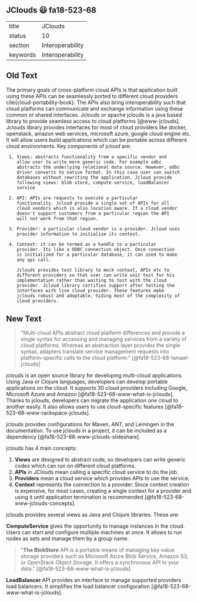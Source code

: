 ## JClouds :smiley: fa18-523-68


|          |                  |
| -------- | ---------------- |
| title    | JClouds          | 
| status   | 10               |
| section  | Interoperability |
| keywords | Interoperability |


## Old Text

The primary goals of cross-platform cloud APIs is that application
built using these APIs can be seamlessly ported to different cloud
providers cite{cloud-portability-book}.  The APIs also bring
interoperability such that cloud platforms can communicate and
exchange information using these common or shared interfaces.  Jclouds
or apache jclouds is a java based library to provide seamless access
to cloud platforms [@www-jclouds].  Jclouds library provides
interfaces for most of cloud providers like docker, openstack, amazon
web services, microsoft azure, google cloud engine etc. It will allow
users build applications which can be portable across different cloud
environments.  Key components of jcloud are:

     1. Views: abstracts functionality from a specific vendor and
        allow user to write more generic code. For example odbc
        abstracts the underlying relational data source. However, odbc
        driver converts to native format. In this case user can switch
        databases without rewriting the application. Jcloud provide
        following views: blob store, compute service, loadBalancer
        service

     2. API: APIs are requests to execute a particular
        functionality. Jcloud provide a single set of APIs for all
        cloud vendors which is also location aware. If a cloud vendor
        doesn't support customers from a particular region the API
        will not work from that region.

     3. Provider: a particular cloud vendor is a provider. Jcloud uses
        provider information to initialize its context.

     4. Context: it can be termed as a handle to a particular
        provider. Its like a ODBC connection object. Once connection
        is initialized for a particular database, it can used to make
        any api call.

        Jclouds provides test library to mock context, APIs etc to
        different providers so that user can write unit test for his
        implementation rather than waiting to test with the cloud
        provider. Jcloud library certifies support after testing the
        interfaces with live cloud provider. These features make
        jclouds robust and adoptable, hiding most of the complexity of
        cloud providers. 

## New Text

> "Multi-cloud APIs abstract cloud platform differences and provide a single 
syntax for accessing and managing services from a variety of cloud platforms.
Whereas an abstraction layer provides the single syntax, adapters translate 
service management requests into platform-specific calls to the cloud platform."
[@fa18-523-68-Ismael-jclouds]

jclouds is an open source library for developing multi-cloud applications. 
Using Java or Clojure languages, developers can develop portable applications on
 the cloud. It supports 30 cloud providers including Google, Microsoft Azure and
  Amazon [@fa18-523-68-www-what-is-jclouds]. Thanks to jclouds, developers can 
  migrate the application one cloud to another easily. It also allows users to 
  use cloud-specific features [@fa18-523-68-www-rackspace-jclouds]. 

jclouds provides configurations for Maven, ANT, and Leiningen in the 
documentation. To use jclouds in a project, it can be included as a dependency 
[@fa18-523-68-www-jclouds-slideshare].

jclouds has 4 main concepts:

1.  __Views__ are designed to abstract code, so developers can write generic 
codes which can run on different cloud platforms.
2.  __APIs__ in JClouds mean calling a specific cloud service to do the job.
3.  __Providers__ mean a cloud service which provides APIs to use the service.
4.  __Context__ represents the connection to a provider. Since context creation 
is expensive, for most cases, creating a single context for a provider and using
it until application termination is recommended [@fa18-523-68-www-jclouds-concepts]. 

jclouds provides several views as Java and Clojure libraries. These are:

__ComputeService__ gives the opportunity to manage instances in the cloud.  
Users can start and configure multiple machines at once. It allows to run nodes 
as sets and manage them by a group name.

> "__The BlobStore__ API is a portable means of managing key-value storage 
providers such as Microsoft Azure Blob Service, Amazon S3, or OpenStack Object 
Storage. It offers a synchronous API to your data." [@fa18-523-68-www-what-is-jclouds]

__LoadBalancer__ API provides an interface to manage supported providers load 
balancers. It simplifies the load balancer configuration [@fa18-523-68-www-what-is-jclouds].